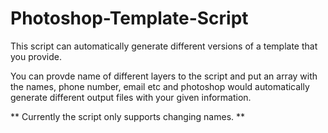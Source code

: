 # Photoshop-Template-Script
This script can automatically generate different versions of a template that you provide.

You can provde name of different layers to the script and put an array with the names, phone number, email etc and photoshop would automatically generate different output files with your given information.

** Currently the script only supports changing names. **
